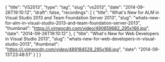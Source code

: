 {
  "title": "VS2013",
  "type": "tag",
  "slug": "vs2013",
  "date": "2014-09-26T19:10:12",
  "draft": false,
  "recordings": [
    {
      "title": "What's New for ALM in Visual Studio 2013 and Team Foundation Server 2013",
      "slug": "whats-new-for-alm-in-visual-studio-2013-and-team-foundation-server-2013",
      "thumbnail": "https://i.vimeocdn.com/video/490859682_295x166.jpg",
      "date": "2014-09-26T19:10:12"
    },
    {
      "title": "What's New for Web Developers in Visual Studio 2013",
      "slug": "whats-new-for-web-developers-in-visual-studio-2013",
      "thumbnail": "https://i.vimeocdn.com/video/489184529_295x166.jpg",
      "date": "2014-09-13T23:48:51"
    }
  ]
}